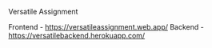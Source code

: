 Versatile Assignment

Frontend - https://versatileassignment.web.app/
Backend - https://versatilebackend.herokuapp.com/